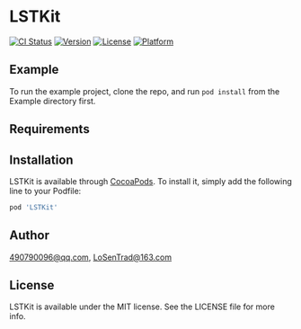 # LSTKit

[![CI Status](https://img.shields.io/travis/490790096@qq.com/LSTKit.svg?style=flat)](https://travis-ci.org/490790096@qq.com/LSTKit)
[![Version](https://img.shields.io/cocoapods/v/LSTKit.svg?style=flat)](https://cocoapods.org/pods/LSTKit)
[![License](https://img.shields.io/cocoapods/l/LSTKit.svg?style=flat)](https://cocoapods.org/pods/LSTKit)
[![Platform](https://img.shields.io/cocoapods/p/LSTKit.svg?style=flat)](https://cocoapods.org/pods/LSTKit)

## Example

To run the example project, clone the repo, and run `pod install` from the Example directory first.

## Requirements

## Installation

LSTKit is available through [CocoaPods](https://cocoapods.org). To install
it, simply add the following line to your Podfile:

```ruby
pod 'LSTKit'
```

## Author

490790096@qq.com, LoSenTrad@163.com

## License

LSTKit is available under the MIT license. See the LICENSE file for more info.
